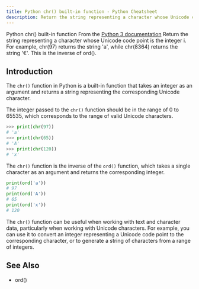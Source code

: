 ```yaml
---
title: Python chr() built-in function - Python Cheatsheet
description: Return the string representing a character whose Unicode code point is the integer i. For example, chr(97) returns the string 'a', while chr(8364) returns the string '€'. This is the inverse of ord().
---
```


<base-title :title="frontmatter.title" :description="frontmatter.description">
Python chr() built-in function
</base-title>

<base-disclaimer>
  <base-disclaimer-title>
    From the <a target="_blank" href="https://docs.python.org/3/library/functions.html#chr">Python 3 documentation</a>
  </base-disclaimer-title>
  <base-disclaimer-content>
   Return the string representing a character whose Unicode code point is the integer i. For example, chr(97) returns the string 'a', while chr(8364) returns the string '€'. This is the inverse of ord().
  </base-disclaimer-content>
</base-disclaimer>

## Introduction

The `chr()` function in Python is a built-in function that takes an integer as an argument and returns a string representing the corresponding Unicode character.

The integer passed to the `chr()` function should be in the range of 0 to 65535, which corresponds to the range of valid Unicode characters.

```python
>>> print(chr(97))
# 'a'
>>> print(chr(65))
# 'A'
>>> print(chr(120))
# 'x'
```

The `chr()` function is the inverse of the `ord()` function, which takes a single character as an argument and returns the corresponding integer.

```python
print(ord('a'))
# 97
print(ord('A'))
# 65
print(ord('x'))
# 120
```

The `chr()` function can be useful when working with text and character data, particularly when working with Unicode characters. For example, you can use it to convert an integer representing a Unicode code point to the corresponding character, or to generate a string of characters from a range of integers.

## See Also

- <router-link :to="'/builtin/ord'">ord()</router-link>